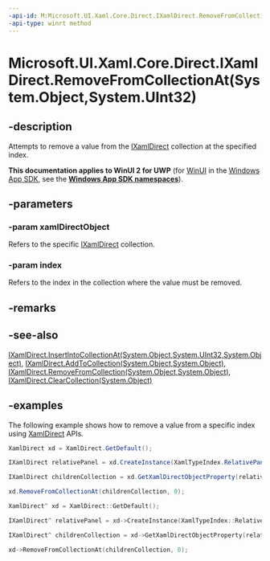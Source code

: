 ```yaml
---
-api-id: M:Microsoft.UI.Xaml.Core.Direct.IXamlDirect.RemoveFromCollectionAt(System.Object,System.UInt32)
-api-type: winrt method
---
```


# Microsoft.UI.Xaml.Core.Direct.IXamlDirect.RemoveFromCollectionAt(System.Object,System.UInt32)

<!--
public void RemoveFromCollectionAt (object xamlDirectObject, uint index);
-->

## -description

Attempts to remove a value from the [IXamlDirect](ixamldirect.md) collection at the specified index.

**This documentation applies to WinUI 2 for UWP** (for [WinUI](/windows/apps/winui/winui3/) in the [Windows App SDK](/windows/apps/windows-app-sdk/), see the **[Windows App SDK namespaces](/windows/windows-app-sdk/api/winrt/)**).

## -parameters

### -param xamlDirectObject

Refers to the specific [IXamlDirect](ixamldirect.md) collection.

### -param index

Refers to the index in the collection where the value must be removed.

## -remarks

## -see-also

[IXamlDirect.InsertIntoCollectionAt(System.Object,System.UInt32,System.Object)](ixamldirect_insertintocollectionat_1006192088.md), [IXamlDirect.AddToCollection(System.Object,System.Object)](ixamldirect_addtocollection_1533490820.md), [IXamlDirect.RemoveFromCollection(System.Object,System.Object)](ixamldirect_removefromcollection_2015158471.md), [IXamlDirect.ClearCollection(System.Object)](ixamldirect_clearcollection_1351804274.md)

## -examples

The following example shows how to remove a value from a specific index using [XamlDirect](xamldirect.md) APIs.

```C#
XamlDirect xd = XamlDirect.GetDefault();

IXamlDirect relativePanel = xd.CreateInstance(XamlTypeIndex.RelativePanel);

IXamlDirect childrenCollection = xd.GetXamlDirectObjectProperty(relativePanel, XamlPropertyIndex.Panel_Children);

xd.RemoveFromCollectionAt(childrenCollection, 0);
```

```CPP
XamlDirect^ xd = XamlDirect::GetDefault();

IXamlDirect^ relativePanel = xd->CreateInstance(XamlTypeIndex::RelativePanel);

IXamlDirect^ childrenCollection = xd->GetXamlDirectObjectProperty(relativePanel, XamlPropertyIndex::Panel_Children);

xd->RemoveFromCollectionAt(childrenCollection, 0);
```

